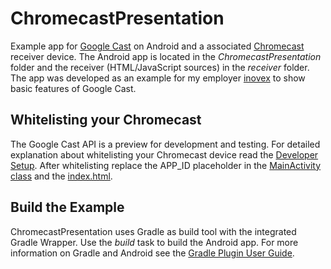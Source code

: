 ChromecastPresentation
================================
Example app for [Google Cast](https://developers.google.com/cast/) on Android and a associated [Chromecast](http://chromecast.com) receiver device. The Android app is located in the _ChromecastPresentation_ folder and the receiver (HTML/JavaScript sources) in the _receiver_ folder. The app was developed as an example for my employer [inovex](http://www.inovex.de/) to show basic features of Google Cast.

Whitelisting your Chromecast
-------------------------
The Google Cast API is a preview for development and testing. For detailed explanation about whitelisting your Chromecast device read the [Developer Setup](https://developers.google.com/cast/whitelisting). After whitelisting replace the APP_ID placeholder in the [MainActivity class](https://github.com/dbaelz/ChromecastPresentation/blob/master/ChromecastPresentation/src/main/java/de/inovex/chromecast/presentation/MainActivity.java#L30) and the [index.html](https://github.com/dbaelz/ChromecastPresentation/blob/master/receiver/index.html#L12).

Build the Example
------------------
ChromecastPresentation uses Gradle as build tool with the integrated Gradle Wrapper. Use the _build_ task to build the Android app. For more information on Gradle and Android see the [Gradle Plugin User Guide](http://tools.android.com/tech-docs/new-build-system/user-guide).

